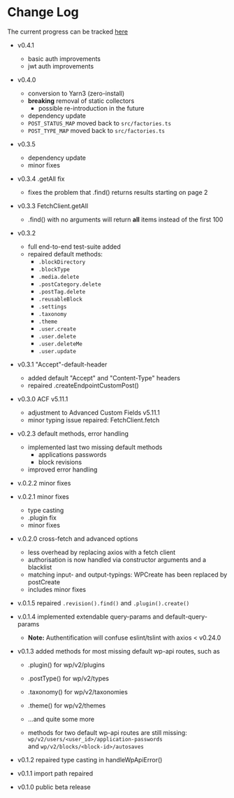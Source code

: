# Change Log

The current progress can be tracked [here](https://github.com/dkress59/wordpress-api-client/projects/1)

- v0.4.1
  - basic auth improvements
  - jwt auth improvements

- v0.4.0
  - conversion to Yarn3 (zero-install)
  - **breaking** removal of static collectors
    - possible re-introduction in the future
  - dependency update
  - `POST_STATUS_MAP` moved back to `src/factories.ts`
  - `POST_TYPE_MAP` moved back to `src/factories.ts`

- v0.3.5
  - dependency update
  - minor fixes

- v0.3.4 .getAll fix
  - fixes the problem that .find() returns results starting on page 2

- v0.3.3 FetchClient.getAll
  - .find() with no arguments will return **all** items instead of the first 100

- v0.3.2
  - full end-to-end test-suite added
  - repaired default methods:
    - `.blockDirectory`
    - `.blockType`
    - `.media.delete`
    - `.postCategory.delete`
    - `.postTag.delete`
    - `.reusableBlock`
    - `.settings`
    - `.taxonomy`
    - `.theme`
    - `.user.create`
    - `.user.delete`
    - `.user.deleteMe`
    - `.user.update`

- v0.3.1 "Accept"-default-header
  - added default "Accept" and "Content-Type" headers
  - repaired .createEndpointCustomPost()

- v0.3.0 ACF v5.11.1
  - adjustment to Advanced Custom Fields v5.11.1
  - minor typing issue repaired: FetchClient.fetch

- v0.2.3 default methods, error handling
  - implemented last two missing default methods
    - applications passwords
    - block revisions
  - improved error handling

- v.0.2.2 minor fixes

- v.0.2.1 minor fixes
  - type casting
  - .plugin fix
  - minor fixes

- v.0.2.0 cross-fetch and advanced options
  - less overhead by replacing axios with a fetch client
  - authorisation is now handled via constructor arguments and a blacklist
  - matching input- and output-typings: WPCreate has been replaced by postCreate
  - includes minor fixes

- v.0.1.5 repaired `.revision().find()` and `.plugin().create()`

- v.0.1.4 implemented extendable query-params and default-query-params
  - **Note:** Authentification will confuse eslint/tslint with axios < v0.24.0

- v0.1.3 added methods for most missing default wp-api routes, such as
  - .plugin() for wp/v2/plugins
  - .postType() for wp/v2/types
  - .taxonomy() for wp/v2/taxonomies
  - .theme() for wp/v2/themes
  - …and quite some more

  - methods for two default wp-api routes are still missing:
    <br />`wp/v2/users/<user_id>/application-passwords`
    <br />and `wp/v2/blocks/<block-id>/autosaves`

- v0.1.2 repaired type casting in handleWpApiError()

- v0.1.1 import path repaired

- v0.1.0 public beta release
